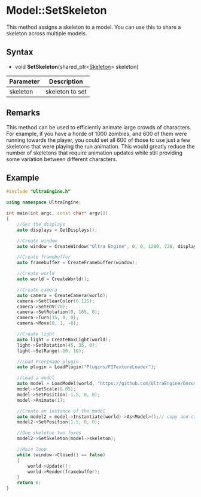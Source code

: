 # Model::SetSkeleton

This method assigns a skeleton to a model. You can use this to share a skeleton across multiple models.

## Syntax

- void **SetSkeleton**(shared_ptr<[Skeleton](Skeleton.md)\> skeleton)

| Parameter | Description |
|---|---|
| skeleton | skeleton to set |

## Remarks

This method can be used to efficiently animate large crowds of characters. For example, if you have a horde of 1000 zombies, and 600 of them were running towards the player, you could set all 600 of those to use just a few skeletons that were playing the run animation. This would greatly reduce the number of skeletons that require animation updates while still providing some variation between different characters.

## Example

```c++
#include "UltraEngine.h"

using namespace UltraEngine;

int main(int argc, const char* argv[])
{
    //Get the displays
    auto displays = GetDisplays();

    //Create window
    auto window = CreateWindow("Ultra Engine", 0, 0, 1280, 720, displays[0], WINDOW_CENTER | WINDOW_TITLEBAR);

    //Create framebuffer
    auto framebuffer = CreateFramebuffer(window);

    //Create world
    auto world = CreateWorld();

    //Create camera
    auto camera = CreateCamera(world);
    camera->SetClearColor(0.125);
    camera->SetFOV(70);
    camera->SetRotation(0, 165, 0);
    camera->Turn(15, 0, 0);
    camera->Move(0, 1, -8);

    //Create light
    auto light = CreateBoxLight(world);
    light->SetRotation(45, 35, 0);
    light->SetRange(-10, 10);

    //Load FreeImage plugin
    auto plugin = LoadPlugin("Plugins/FITextureLoader");

    //Load a model
    auto model = LoadModel(world, "https://github.com/UltraEngine/Documentation/raw/master/Assets/Models/Characters/Fox.glb");
    model->SetScale(0.05);
    model->SetPosition(-1.5, 0, 0);
    model->Animate(1);

    //Create an instance of the model
    auto model2 = model->Instantiate(world)->As<Model>();// copy and cast to the Model class
    model2->SetPosition(1.5, 0, 0);

    //One skeleton two foxes
    model2->SetSkeleton(model->skeleton);

    //Main loop
    while (window->Closed() == false)
    {
        world->Update();
        world->Render(framebuffer);
    }
    return 0;
}
```
